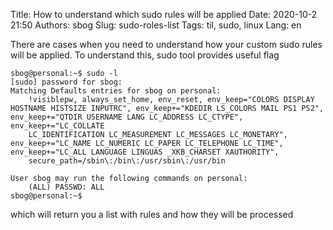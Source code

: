 Title: How to understand which sudo rules will be applied
Date: 2020-10-2 21:50
Authors: sbog
Slug: sudo-roles-list
Tags: til, sudo, linux
Lang: en

There are cases when you need to understand how your custom sudo rules will be
applied. To understand this, sudo tool provides useful flag

    sbog@personal:~$ sudo -l
    [sudo] password for sbog:
    Matching Defaults entries for sbog on personal:
        !visiblepw, always_set_home, env_reset, env_keep="COLORS DISPLAY HOSTNAME HISTSIZE INPUTRC", env_keep+="KDEDIR LS_COLORS MAIL PS1 PS2", env_keep+="QTDIR USERNAME LANG LC_ADDRESS LC_CTYPE", env_keep+="LC_COLLATE
        LC_IDENTIFICATION LC_MEASUREMENT LC_MESSAGES LC_MONETARY", env_keep+="LC_NAME LC_NUMERIC LC_PAPER LC_TELEPHONE LC_TIME", env_keep+="LC_ALL LANGUAGE LINGUAS _XKB_CHARSET XAUTHORITY",
        secure_path=/sbin\:/bin\:/usr/sbin\:/usr/bin

    User sbog may run the following commands on personal:
        (ALL) PASSWD: ALL
    sbog@personal:~$

which will return you a list with rules and how they will be processed

